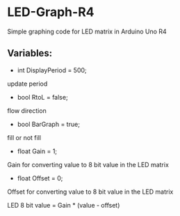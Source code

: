 # LED-Graph-R4
Simple graphing code for LED matrix in Arduino Uno R4

## Variables:
- int DisplayPeriod = 500;
  
update period

- bool RtoL = false;

flow direction

- bool BarGraph = true;

fill or not fill

- float Gain = 1;

Gain for converting value to 8 bit value in the LED matrix

- float Offset = 0;

Offset for converting value to 8 bit value in the LED matrix

LED 8 bit value = Gain * (value - offset)
